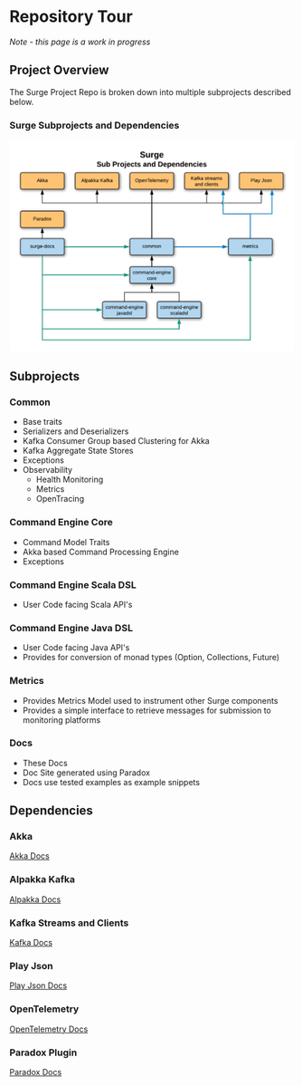 # Repository Tour

*Note - this page is a work in progress*

## Project Overview

The Surge Project Repo is broken down into multiple subprojects described below.

### Surge Subprojects and Dependencies
![Surge Subprojects and Dependencies](images/component-diagram.png)

## Subprojects

### Common

* Base traits
* Serializers and Deserializers
* Kafka Consumer Group based Clustering for Akka
* Kafka Aggregate State Stores
* Exceptions
* Observability
  * Health Monitoring
  * Metrics
  * OpenTracing  


### Command Engine Core

* Command Model Traits
* Akka based Command Processing Engine
* Exceptions


### Command Engine Scala DSL

* User Code facing Scala API's

### Command Engine Java DSL

* User Code facing Java API's
* Provides for conversion of monad types (Option, Collections, Future)

### Metrics

* Provides Metrics Model used to instrument other Surge components
* Provides a simple interface to retrieve messages for submission to monitoring platforms

### Docs

* These Docs
* Doc Site generated using Paradox
* Docs use tested examples as example snippets

## Dependencies

### Akka
[Akka Docs](https://akka.io/docs/)

### Alpakka Kafka
[Alpakka Docs](https://doc.akka.io/docs/alpakka/current/index.html)

### Kafka Streams and Clients
[Kafka Docs](https://kafka.apache.org/documentation/)

### Play Json
[Play Json Docs](https://www.playframework.com/documentation/2.8.x/ScalaJson)

### OpenTelemetry
[OpenTelemetry Docs](https://opentelemetry.io/docs/)

### Paradox Plugin
[Paradox Docs](https://developer.lightbend.com/docs/paradox/current/index.html)
